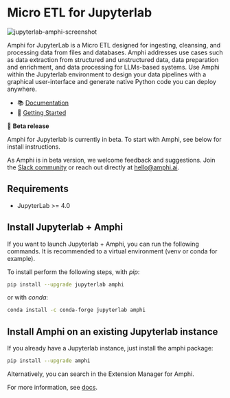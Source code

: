 # Micro ETL for Jupyterlab

![jupyterlab-amphi-screenshot](https://github.com/amphi-ai/jupyterlab-amphi/assets/15718239/1a7edcb9-ca43-4d44-867d-4535229c4ed6)

Amphi for JupyterLab is a Micro ETL designed for ingesting, cleansing, and processing data from files and databases.
Amphi addresses use cases such as data extraction from structured and unstructured data, data preparation and enrichment, and data processing for LLMs-based systems. 
Use Amphi within the Jupyterlab environment to design your data pipelines with a graphical user-interface and generate native Python code you can deploy anywhere.

 - 📚 [Documentation](https://docs.amphi.ai)
 - 🚀 [Getting Started](https://docs.amphi.ai/welcome) 

📣 **Beta release**

Amphi for Jupyterlab is currently in beta. To start with Amphi, see below for install instructions.

As Amphi is in beta version, we welcome feedback and suggestions. Join the [Slack community](https://join.slack.com/t/amphi-ai/shared_invite/zt-2ci2ptvoy-FENw8AW4ISDXUmz8wcd3bw) or reach out directly at hello@amphi.ai.

## Requirements

- JupyterLab >= 4.0

## Install Jupyterlab + Amphi

If you want to launch Jupyterlab + Amphi, you can run the following commands. It is recommended to a virtual environment (venv or conda for example).

To install perform the following steps, with _pip_:

```bash
pip install --upgrade jupyterlab amphi
```

or with _conda_:

```bash
conda install -c conda-forge jupyterlab amphi
```
## Install Amphi on an existing Jupyterlab instance

If you already have a Jupyterlab instance, just install the amphi package:

```bash
pip install --upgrade amphi
```

Alternatively, you can search in the Extension Manager for Amphi.

For more information, see [docs](https://docs.amphi.ai).
